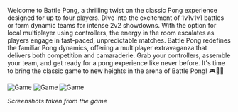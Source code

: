 Welcome to Battle Pong, a thrilling twist on the classic Pong experience designed for up to four players. Dive into the excitement of 1v1v1v1 battles or form dynamic teams for intense 2v2 showdowns. With the option for local multiplayer using controllers, the energy in the room escalates as players engage in fast-paced, unpredictable matches. Battle Pong redefines the familiar Pong dynamics, offering a multiplayer extravaganza that delivers both competition and camaraderie. Grab your controllers, assemble your team, and get ready for a pong experience like never before. It's time to bring the classic game to new heights in the arena of Battle Pong! 🎮🏓✨

<img src="assets/posts/2016-07-01-battlepong/1.webp" alt="Game" title="Game" />
<img src="assets/posts/2016-07-01-battlepong/2.webp" alt="Game" title="Game" />
<img src="assets/posts/2016-07-01-battlepong/3.webp" alt="Game" title="Game" />

*Screenshots taken from the game*
